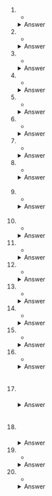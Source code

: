 1. 
    - 

    <details markdown=1><summary markdown='span'>Answer</summary>
      Correct answer:   
    </details>

2. 
    - 

    <details markdown=1><summary markdown='span'>Answer</summary>  
      Correct answer:     
    </details>

3. 
    - 

    <details markdown=1><summary markdown='span'>Answer</summary>
      Correct answer:   
    </details>

4. 
    - 

    <details markdown=1><summary markdown='span'>Answer</summary>
      Correct answer:     
    </details>

5. 
    - 

    <details markdown=1><summary markdown='span'>Answer</summary>
      Correct answer:   
    </details>

6. 
    - 

    <details markdown=1><summary markdown='span'>Answer</summary>
      Correct answer:     
    </details>

7. 
    - 

    <details markdown=1><summary markdown='span'>Answer</summary>
      Correct answer:   
    </details>

8. 
    - 

    <details markdown=1><summary markdown='span'>Answer</summary>
      Correct answer:     
    </details>  

9. 
    - 

    <details markdown=1><summary markdown='span'>Answer</summary>
      Correct answer:   
    </details>  

10. 
    - 

    <details markdown=1><summary markdown='span'>Answer</summary>
      Correct answer:     
    </details>

11. 
    - 

    <details markdown=1><summary markdown='span'>Answer</summary>  
      Correct answer:   
    </details>

12. 
    - 

    <details markdown=1><summary markdown='span'>Answer</summary>
      Correct answer:     
    </details>

13. 
    - 

    <details markdown=1><summary markdown='span'>Answer</summary>
      Correct answer:   
    </details>

14. 
    - 

    <details markdown=1><summary markdown='span'>Answer</summary>
      Correct answer:     
    </details>

15. 
    - 

    <details markdown=1><summary markdown='span'>Answer</summary>
      Correct answer:   
    </details>

16. 
    - 

    <details markdown=1><summary markdown='span'>Answer</summary>
      Correct answer:     
    </details>

17.   
    - 

    <details markdown=1><summary markdown='span'>Answer</summary>
      Correct answer:   
    </details>

18.   
    - 

    <details markdown=1><summary markdown='span'>Answer</summary>
      Correct answer:     
    </details>

19. 
    - 

    <details markdown=1><summary markdown='span'>Answer</summary>
      Correct answer:   
    </details>

20. 
    - 

    <details markdown=1><summary markdown='span'>Answer</summary>
      Correct answer:     
    </details>
